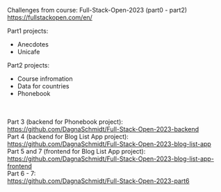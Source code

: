 Challenges from course: Full-Stack-Open-2023 (part0 - part2) </br>
https://fullstackopen.com/en/ </br>

Part1 projects:
- Anecdotes
- Unicafe

Part2 projects:
- Course infromation
- Data for countries
- Phonebook

</br></br>
Part 3 (backend for Phonebook project): </br>
https://github.com/DagnaSchmidt/Full-Stack-Open-2023-backend </br>
Part 4 (backend for Blog List App project): </br>
https://github.com/DagnaSchmidt/Full-Stack-Open-2023-blog-list-app </br>
Part 5 and 7 (frontend for Blog List App project): </br>
https://github.com/DagnaSchmidt/Full-Stack-Open-2023-blog-list-app-frontend</br>
Part 6 - 7:</br>
https://github.com/DagnaSchmidt/Full-Stack-Open-2023-part6
